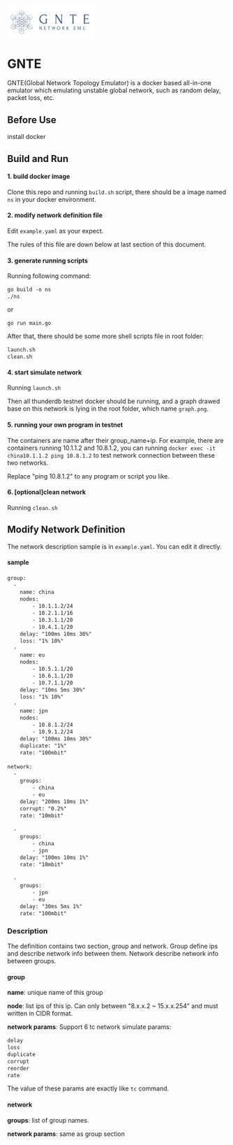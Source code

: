 <img src="logo/logo.jpeg" width=200>

# GNTE
GNTE(Global Network Topology Emulator) is a docker based all-in-one emulator which emulating unstable global network, such as random delay, packet loss, etc.

## Before Use
install docker

## Build and Run
#### 1. build docker image
Clone this repo and running ```build.sh``` script, there should be a image named ```ns``` in your docker environment.

#### 2. modify network definition file
Edit ```example.yaml``` as your expect.

The rules of this file are down below at last section of this document.

#### 3. generate running scripts
Running following command:

```
go build -o ns
./ns
```
or

```
go run main.go
```
After that, there should be some more shell scripts file in root folder:

```
launch.sh
clean.sh
```
#### 4. start simulate network
Running ```launch.sh```

Then all thunderdb testnet docker should be running, and a graph drawed base on this network is lying in the root folder, which name ```graph.png```.

#### 5. running your own program in testnet
The containers are name after their group_name+ip. For example, there are containers running 10.1.1.2 and 10.8.1.2, you can running ```docker exec -it china10.1.1.2 ping 10.8.1.2``` to test network connection between these two networks.

Replace "ping 10.8.1.2" to any program or script you like.

#### 6. [optional]clean network
Running ```clean.sh```

## Modify Network Definition
The network description sample is in ```example.yaml```. You can edit it directly.
#### sample
```
group:
  -
    name: china
    nodes:
        - 10.1.1.2/24
        - 10.2.1.1/16
        - 10.3.1.1/20
        - 10.4.1.1/20
    delay: "100ms 10ms 30%"
    loss: "1% 10%"
  -
    name: eu
    nodes:
        - 10.5.1.1/20
        - 10.6.1.1/20
        - 10.7.1.1/20
    delay: "10ms 5ms 30%"
    loss: "1% 10%"
  -
    name: jpn
    nodes:
        - 10.8.1.2/24
        - 10.9.1.2/24
    delay: "100ms 10ms 30%"
    duplicate: "1%"
    rate: "100mbit"

network:
  -
    groups:
        - china
        - eu
    delay: "200ms 10ms 1%"
    corrupt: "0.2%"
    rate: "10mbit"

  -
    groups:
        - china
        - jpn
    delay: "100ms 10ms 1%"
    rate: "10mbit"

  -
    groups:
        - jpn
        - eu
    delay: "30ms 5ms 1%"
    rate: "100mbit"
```
### Description
The definition contains two section, group and network. Group define ips and describe network info between them. Network describe network info between groups. 
#### group
**name**: unique name of this group

**node**: list ips of this ip. Can only between "8.x.x.2 ~ 15.x.x.254" and must written in CIDR format.

**network params**: 
Support 6 tc network simulate params:

```
delay
loss
duplicate
corrupt
reorder
rate
```
The value of these params are exactly like ```tc``` command.
#### network
**groups**: list of group names.

**network params**: same as group section
